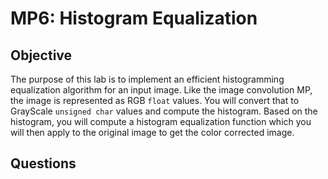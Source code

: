 # MP6: Histogram Equalization

## Objective
The purpose of this lab is to implement an efficient histogramming equalization algorithm for an input image. Like the image convolution MP, the image is represented as RGB `float` values. You will convert that to GrayScale `unsigned char` values and compute the histogram. Based on the histogram, you will compute a histogram equalization function which you will then apply to the original image to get the color corrected image.

## Questions

